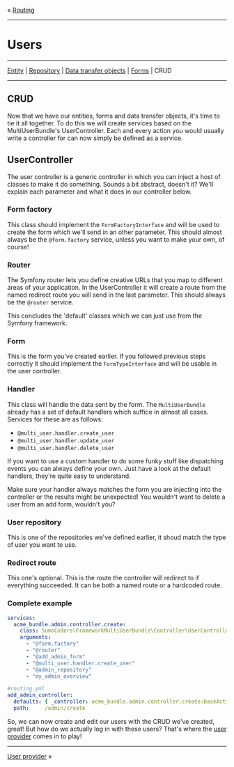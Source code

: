 « [Routing](routing.md)
***
# Users
***
[Entity](users_entity.md) | [Repository](users_repositories.md) | [Data transfer objects](users_dto.md) | [Forms](users_forms.md) | CRUD
***
## CRUD
Now that we have our entities, forms and data transfer objects, it's time to tie it all together. To do this we will create services based on the MultiUserBundle's UserController. Each and every action you would usually write a controller for can now simply be defined as a service.

## UserController
The user controller is a generic controller in which you can inject a host of classes to make it do something. Sounds a bit abstract, doesn't it? We'll explain each parameter and what it does in our controller below.

### Form factory
This class should implement the `FormFactoryInterface` and will be used to create the form which we'll send in an other parameter. This should almost always be the `@form.factory` service, unless you want to make your own, of course!

### Router
The Symfony router lets you define creative URLs that you map to different areas of your application. In the UserController it will create a route from the named redirect route you will send in the last parameter. This should always be the `@router` service. 

This concludes the 'default' classes which we can just use from the Symfony framework.

### Form
This is the form you've created earlier. If you followed previous steps correctly it should implement the `FormTypeInterface` and will be usable in the user controller. 

### Handler
This class will handle the data sent by the form. The `MultiUserBundle` already has a set of default handlers which suffice in almost all cases. Services for these are as follows:

* `@multi_user.handler.create_user`
* `@multi_user.handler.update_user`
* `@multi_user.handler.delete_user`

If you want to use a custom handler to do some funky stuff like dispatching events you can always define your own. Just have a look at the default handlers, they're quite easy to understand.

Make sure your handler always matches the form you are injecting into the controller or the results might be unexpected! You wouldn't want to delete a user from an add form, wouldn't you?

### User repository
This is one of the repositories we've defined earlier, it shoud match the type of user you want to use.

### Redirect route
This one's optional. This is the route the controller will redirect to if everything succeeded. It can be both a named route or a hardcoded route.

### Complete example
```yaml
services:
  acme_bundle.admin.controller.create:
    class: SumoCoders\FrameworkMultiUserBundle\Controller\UserController
    arguments:
      - "@form.factory"
      - "@router"
      - "@add_admin_form"
      - "@multi_user.handler.create_user"
      - "@admin_repository"
      - "my_admin_overview"
```
```yaml
#routing.yml
add_admin_controller:
  defaults: { _controller: acme_bundle.admin.controller.create:baseAction}
  path:     /admin/create
```

So, we can now create and edit our users with the CRUD we've created, great! But how do we actually log in with these users? That's where the [user provider](user_provider.md) comes in to play!
***
[User provider](user_provider.md) »
